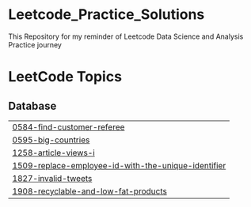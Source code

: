 # Leetcode_Practice_Solutions
This Repository for my reminder of Leetcode Data Science and Analysis Practice journey

<!---LeetCode Topics Start-->
# LeetCode Topics
## Database
|  |
| ------- |
| [0584-find-customer-referee](https://github.com/Deliana984/Leetcode_Practice_Solutions/tree/master/0584-find-customer-referee) |
| [0595-big-countries](https://github.com/Deliana984/Leetcode_Practice_Solutions/tree/master/0595-big-countries) |
| [1258-article-views-i](https://github.com/Deliana984/Leetcode_Practice_Solutions/tree/master/1258-article-views-i) |
| [1509-replace-employee-id-with-the-unique-identifier](https://github.com/Deliana984/Leetcode_Practice_Solutions/tree/master/1509-replace-employee-id-with-the-unique-identifier) |
| [1827-invalid-tweets](https://github.com/Deliana984/Leetcode_Practice_Solutions/tree/master/1827-invalid-tweets) |
| [1908-recyclable-and-low-fat-products](https://github.com/Deliana984/Leetcode_Practice_Solutions/tree/master/1908-recyclable-and-low-fat-products) |
<!---LeetCode Topics End-->